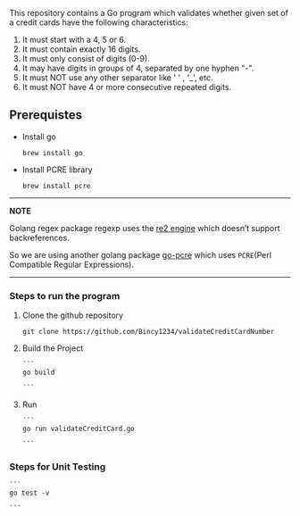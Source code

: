 This repository contains a Go program which validates whether given set of a
credit cards have the following characteristics:

1) It must start with a 4, 5 or 6.
2) It must contain exactly 16 digits.
3) It must only consist of digits (0-9).
4) It may have digits in groups of 4, separated by one hyphen "-".
5) It must NOT use any other separator like ' ' , '_', etc.
6) It must NOT have 4 or more consecutive repeated digits.

## Prerequistes

* Install go

	```
	brew install go

	```

* Install PCRE library

	```
	brew install pcre

	```

---
**NOTE**

Golang regex package regexp uses the [re2 engine](https://github.com/google/re2/wiki/Syntax)
which doesn’t support backreferences.

So we are using another golang package [go-pcre](https://github.com/gijsbers/go-pcre)
which uses `PCRE`(Perl Compatible Regular Expressions).

---

### Steps to run the program

 1) Clone the github repository

	 ```
	 git clone https://github.com/Bincy1234/validateCreditCardNumber

	 ```

 2) Build the Project

		```
		go build

		```

 3) Run

		```
		go run validateCreditCard.go

		```

### Steps for Unit Testing

	```
	go test -v

	```

